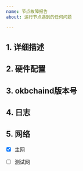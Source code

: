 ```yaml
---
name: 节点故障报告 
about: 运行节点遇到的任何问题

---
```

## 1. 详细描述


## 2. 硬件配置
<!-- 物理机还是云主机, 什么操作系统, cpu主频, 内存, 磁盘 -->

## 3. okbchaind版本号


## 4. 日志


## 5. 网络
- [x] 主网
- [ ] 测试网

